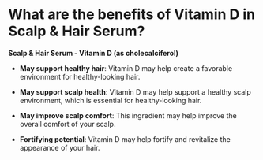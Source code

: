 # What are the benefits of Vitamin D in Scalp & Hair Serum?

**Scalp & Hair Serum - Vitamin D (as cholecalciferol)**  

- **May support healthy hair**: Vitamin D may help create a favorable environment for healthy-looking hair. 

- **May support scalp health**: Vitamin D may help support a healthy scalp environment, which is essential for healthy-looking hair.   

- **May improve scalp comfort**: This ingredient may help improve the overall comfort of your scalp. 

- **Fortifying potential**: Vitamin D may help fortify and revitalize the appearance of your hair.